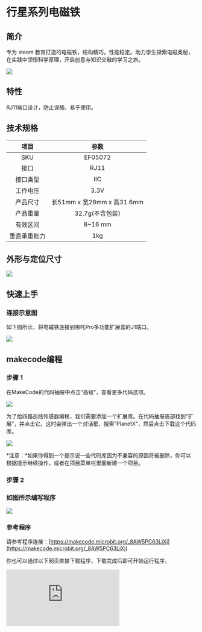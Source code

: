 ﻿# 行星系列电磁铁

## 简介

专为 steam 教育打造的电磁铁，结构精巧，性能稳定。助力学生探索电磁奥秘，在实践中领悟科学原理，开启创意与知识交融的学习之旅。

![](https://wiki-media-ef.oss-cn-hongkong.aliyuncs.com/docs/microbit/sensor/planet-x-sensors/images/05072_01.png)

## 特性

RJ11端口设计，防止误插，易于使用。

## 技术规格


项目 | 参数
:-: | :-:
SKU|EF05072
接口|RJ11
接口类型|IIC
工作电压|3.3V
产品尺寸|长51mm x 宽28mm x 高31.6mm
产品重量|32.7g(不含包装)
有效区间|8~16 mm
垂直承重能力|1kg

## 外形与定位尺寸

![](https://wiki-media-ef.oss-cn-hongkong.aliyuncs.com/docs/microbit/sensor/planet-x-sensors/images/05072_02.png)


## 快速上手

### 连接示意图

如下图所示，将电磁铁连接到哪吒Pro多功能扩展盒的J1端口。

![](https://wiki-media-ef.oss-cn-hongkong.aliyuncs.com/docs/microbit/sensor/planet-x-sensors/images/05072_03.png)

## makecode编程

### 步骤 1

在MakeCode的代码抽屉中点击“高级”，查看更多代码选项。

![](https://wiki-media-ef.oss-cn-hongkong.aliyuncs.com/docs/microbit/sensor/planet-x-sensors/images/05001_04.png)

为了给四路巡线传感器编程，我们需要添加一个扩展库。在代码抽屉底部找到“扩展”，并点击它。这时会弹出一个对话框，搜索”PlanetX“，然后点击下载这个代码库。

![](https://wiki-media-ef.oss-cn-hongkong.aliyuncs.com/docs/microbit/sensor/planet-x-sensors/images/05001_05.png)


*注意：*如果你得到一个提示说一些代码库因为不兼容的原因将被删除，你可以根据提示继续操作，或者在项目菜单栏里面新建一个项目。

### 步骤 2
### 如图所示编写程序

![](https://wiki-media-ef.oss-cn-hongkong.aliyuncs.com/docs/microbit/sensor/planet-x-sensors/images/05072_06.png)


### 参考程序

请参考程序连接：[https://makecode.microbit.org/_8AW5PC63LiXj](https://makecode.microbit.org/_8AW5PC63LiXj)

你也可以通过以下网页直接下载程序，下载完成后即可开始运行程序。

<div
    style={{
        position: 'relative',
        paddingBottom: '60%',
        overflow: 'hidden',
    }}
>
    <iframe
        src="https://makecode.microbit.org/_8AW5PC63LiXj"
        frameborder="0"
        sandbox="allow-popups allow-forms allow-scripts allow-same-origin"
        style={{
            position: 'absolute',
            width: '100%',
            height: '100%',
        }}
    />
</div>


### 结果
按下A键后，电磁铁吸起铁片，按下B键后，电磁铁放下铁片。
